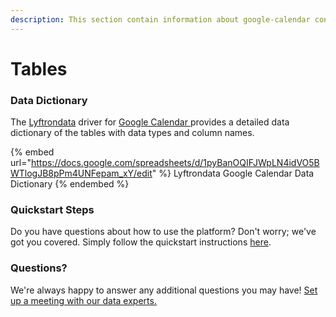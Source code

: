 ```yaml
---
description: This section contain information about google-calendar connector tables information
---
```


# Tables

### Data Dictionary

The [Lyftrondata](https://www.lyftrondata.com/) driver for [Google Calendar](https://www.lyftrondata.com/integration/business-analytics/google-calendar//)[ ](https://www.lyftrondata.com/integration/google-calendar/)provides a detailed data dictionary of the tables with data types and column names.

{% embed url="https://docs.google.com/spreadsheets/d/1pyBanOQIFJWpLN4idVO5BWTlogJB8pPm4UNFepam_xY/edit" %}
Lyftrondata Google Calendar Data Dictionary
{% endembed %}

### Quickstart Steps

Do you have questions about how to use the platform? Don't worry; we've got you covered. Simply follow the quickstart instructions [here](../README.md).

### Questions? <a href="#questions" id="questions"></a>

We're always happy to answer any additional questions you may have! [Set up a meeting with our data experts.](https://www.lyftrondata.com/book-a-meeting/)

